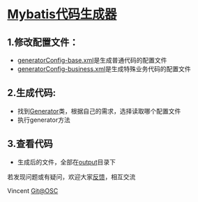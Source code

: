 # [Mybatis代码生成器](http://git.oschina.net/wangxinforme/mybatis-generator)

## 1.修改配置文件：
+ [generatorConfig-base.xml](src/main/resources/generatorConfig-base.xml)是生成普通代码的配置文件
+ [generatorConfig-business.xml](src/main/resources/generatorConfig-business.xml)是生成特殊业务代码的配置文件

## 2.生成代码:
+ 找到[Generator](src/main/java/com/mybatis/generator/Generator.java)类，根据自己的需求，选择读取哪个配置文件
+ 执行generator方法

## 3.查看代码
+ 生成后的文件，全部在[output](output "修改配置文件后，执行Generator类当中的方法，则在这里会生成相应文件")目录下


若发现问题或有疑问，欢迎大家[反馈](http://git.oschina.net/wangxinforme/mybatis-generator/issues)，相互交流

Vincent [Git@OSC](http://git.oschina.net/wangxinforme "Vincent Git@OSC主页")